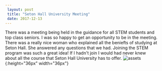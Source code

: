 ```yaml
---
 layout: post
 title: "Seton Hall University Meeting"
 date: 2017-12-13
---
```

 There was a meeting being held in the guidance for all STEM students and top class seniors. I was so happy to get an opportunity to be in the meeting. There was a really nice woman who explained all the beniefts of studying at Seton Hall. She answered any questions that we had. Joining the STEM program was such a great idea! If I hadn't join I would had never knew about all the course that Seton Hall University has to offer.
![assets](../assets/6474_seton_hall_pirates-alternate-1998.png){:height="36px" width="36px"}
